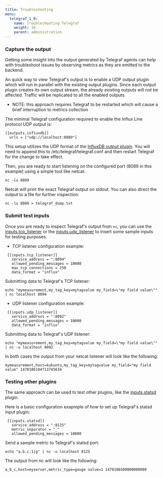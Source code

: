 ```yaml
---
title: Troubleshooting
menu:
  telegraf_1_0:
    name: Troubleshooting Telegraf
    weight: 10
    parent: administration
---
```


### Capture the output

Getting some insight into the output generated by Telegraf agents can help with troubleshoot issues by observing metrics as they are emitted to the backend.

An quick way to view Telegraf's output is to enable a UDP output plugin which will run in parallel with the existing output plugins. Since each output plugin creates its own output stream, the already existing outputs will not be affected. Traffic will be replicated to all the enabled outputs.

* NOTE: this approach requires Telegraf to be restarted which will cause a brief interruption to metrics collection

The minimal Telegraf configuration required to enable the Influx Line protocol UDP output is:

```
[[outputs.influxdb]]
  urls = ["udp://localhost:8089"] 
```

This setup utilizes the UDP format of the [InfluxDB output plugin](https://github.com/influxdata/telegraf/tree/master/plugins/outputs/influxdb).
You will need to append this to /etc/telegraf/telegraf.conf and then restart Telegraf for the change to take effect.

Then, you are ready to start listening on the configured port (8089 in this example) using a simple tool like netcat:

```
nc -lu 8089
```

Netcat will print the exact Telegraf output on stdout.
You can also direct the output to a file for further inspection:

```
nc -lu 8089 > telegraf_dump.txt
```

### Submit test inputs

Once you are ready to inspect Telegraf's output from `nc`, you can use the [inputs.tcp_listener](https://github.com/influxdata/telegraf/tree/master/plugins/inputs/tcp_listener) or the [inputs.udp_listener](https://github.com/influxdata/telegraf/tree/master/plugins/inputs/udp_listener) to insert some sample inputs for testing purposes.

* TCP listener configuration example:

```
 [[inputs.tcp_listener]]
   service_address = ":8094"
   allowed_pending_messages = 10000
   max_tcp_connections = 250
   data_format = "influx"
```

Submitting data to Telegraf's TCP listener:

```
echo "mymeasurement,my_tag_key=mytagvalue my_field=\"my field value\"" | nc localhost 8094
```

* UDP listener configuration example:

```
 [[inputs.udp_listener]]
   service_address = ":8092"
   allowed_pending_messages = 10000
   data_format = "influx"
```


Submitting data to Telegraf's UDP listener:

```
echo "mymeasurement,my_tag_key=mytagvalue my_field=\"my field value\"" | nc -u localhost 8092
```

In both cases the output from your netcat listener will look like the following:

```
mymeasurement,host=kubuntu,my_tag_key=mytagvalue my_field="my field value" 1478106104713745634
```

### Testing other plugins

The same approach can be used to test other plugins, like the [inputs.statsd](https://github.com/influxdata/telegraf/tree/master/plugins/inputs/statsd) plugin.

Here is a basic configuration exapmple of how to set up Telegraf's statsd input plugin:

```
 [[inputs.statsd]]
   service_address = ":8125"
   metric_separator = "_"
   allowed_pending_messages = 10000
```

Send a sample metric to Telegraf's statsd port:

```
echo "a.b.c:1|g" | nc -u localhost 8125
```

The output from nc will look like the following:

```
a_b_c,host=myserver,metric_type=gauge value=1 1478106500000000000
```
